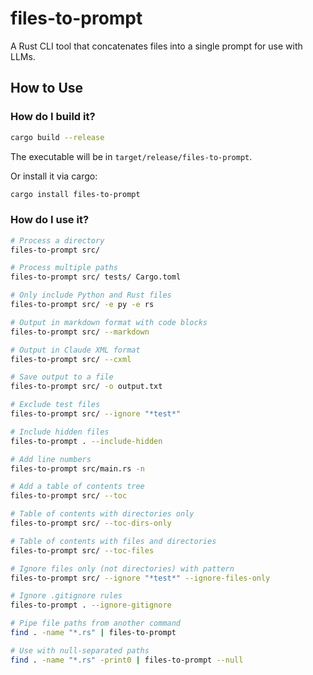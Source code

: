 # files-to-prompt

A Rust CLI tool that concatenates files into a single prompt for use with LLMs.

## How to Use

### How do I build it?

```bash
cargo build --release
```

The executable will be in `target/release/files-to-prompt`.

Or install it via cargo:

```bash
cargo install files-to-prompt
```


### How do I use it?

```bash
# Process a directory
files-to-prompt src/

# Process multiple paths
files-to-prompt src/ tests/ Cargo.toml

# Only include Python and Rust files
files-to-prompt src/ -e py -e rs

# Output in markdown format with code blocks
files-to-prompt src/ --markdown

# Output in Claude XML format
files-to-prompt src/ --cxml

# Save output to a file
files-to-prompt src/ -o output.txt

# Exclude test files
files-to-prompt src/ --ignore "*test*"

# Include hidden files
files-to-prompt . --include-hidden

# Add line numbers
files-to-prompt src/main.rs -n

# Add a table of contents tree
files-to-prompt src/ --toc

# Table of contents with directories only
files-to-prompt src/ --toc-dirs-only

# Table of contents with files and directories
files-to-prompt src/ --toc-files

# Ignore files only (not directories) with pattern
files-to-prompt src/ --ignore "*test*" --ignore-files-only

# Ignore .gitignore rules
files-to-prompt . --ignore-gitignore

# Pipe file paths from another command
find . -name "*.rs" | files-to-prompt

# Use with null-separated paths
find . -name "*.rs" -print0 | files-to-prompt --null
```